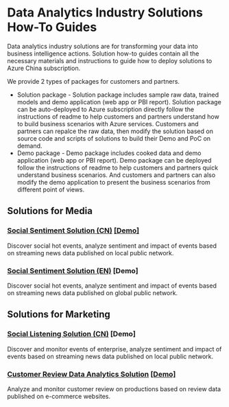 # Data Analytics Industry Solutions How-To Guides
Data analytics industry solutions are for transforming your data into business intelligence actions. Solution how-to guides contain all the necessary materials and instructions to guide how to deploy solutions to Azure China subscription.

We provide 2 types of packages for customers and partners.
* Solution package - Solution package includes sample raw data, trained models and demo application (web app or PBI report). Solution package can be auto-deployed to Azure subscription directly follow the instructions of readme to help customers and partners understand how to build business scenarios with Azure services. Customers and partners can repalce the raw data, then modify the solution based on source code and scripts of solutions to build their Demo and PoC on demand.
* Demo package - Demo package includes cooked data and demo application (web app or PBI report). Demo package can be deployed follow the instructions of readme to help customers and partners quick understand business scenarios. And customers and partners can also modify the demo application to present the business scenarios from different point of views.


## Solutions for Media
### [Social Sentiment Solution (CN)](https://github.com/Azure/China-Data-Solutions/tree/master/Media/SentimentCN) [[Demo]](https://msit.powerbi.com/view?r=eyJrIjoiOTJkZDYyYzgtZjQwYS00ZTkxLWFhMDAtMWQyNGQ0MjhjZTZjIiwidCI6IjcyZjk4OGJmLTg2ZjEtNDFhZi05MWFiLTJkN2NkMDExZGI0NyIsImMiOjV9)
Discover social hot events, analyze sentiment and impact of events based on streaming news data published on local public network.

### [Social Sentiment Solution (EN)](https://github.com/Azure/China-Data-Solutions/tree/master/Media/SentimentEN) [Demo]
Discover social hot events, analyze sentiment and impact of events based on streaming news data published on global public network.


## Solutions for Marketing
### [Social Listening Solution (CN)](https://github.com/Azure/China-Data-Solutions/tree/master/Marketing/ListeningCN) [Demo]
Discover and monitor events of enterprise, analyze sentiment and impact of events based on streaming news data published on local public network.

### [Customer Review Data Analytics Solution](https://github.com/Azure/China-Data-Solutions/tree/master/Marketing/CRDAnalytics) [[Demo]](https://msit.powerbi.com/view?r=eyJrIjoiNGJiMmFhMjMtNzE0OC00MjM1LThiOTgtYjFhOWIzY2ZlZmU2IiwidCI6IjcyZjk4OGJmLTg2ZjEtNDFhZi05MWFiLTJkN2NkMDExZGI0NyIsImMiOjV9)
Analyze and monitor customer review on productions based on review data published on e-commerce websites.
